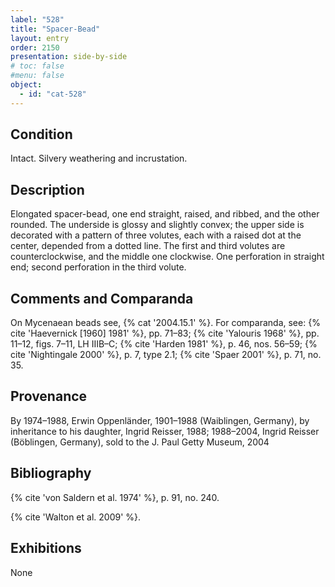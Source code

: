 ```yaml
---
label: "528"
title: "Spacer-Bead"
layout: entry
order: 2150
presentation: side-by-side
# toc: false
#menu: false 
object:
  - id: "cat-528"
---
```


## Condition

Intact. Silvery weathering and incrustation.

## Description

Elongated spacer-bead, one end straight, raised, and ribbed, and the other rounded. The underside is glossy and slightly convex; the upper side is decorated with a pattern of three volutes, each with a raised dot at the center, depended from a dotted line. The first and third volutes are counterclockwise, and the middle one clockwise. One perforation in straight end; second perforation in the third volute.

## Comments and Comparanda

On Mycenaean beads see, {% cat '2004.15.1' %}. For comparanda, see: {% cite 'Haevernick [1960] 1981' %}, pp. 71–83; {% cite 'Yalouris 1968' %}, pp. 11–12, figs. 7–11, LH IIIB–C; {% cite 'Harden 1981' %}, p. 46, nos. 56–59; {% cite 'Nightingale 2000' %}, p. 7, type 2.1; {% cite 'Spaer 2001' %}, p. 71, no. 35.

## Provenance

By 1974–1988, Erwin Oppenländer, 1901–1988 (Waiblingen, Germany), by inheritance to his daughter, Ingrid Reisser, 1988; 1988–2004, Ingrid Reisser (Böblingen, Germany), sold to the J. Paul Getty Museum, 2004

## Bibliography

{% cite 'von Saldern et al. 1974' %}, p. 91, no. 240.

{% cite 'Walton et al. 2009' %}.

## Exhibitions

None